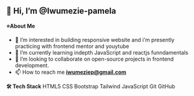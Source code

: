  👋 Hi, I’m @Iwumezie-pamela
-------------------------------------------------------------------------------
**⭐️About Me**
- 👀 I’m interested in building responsive website and i'm presently practicing with frontend mentor and youytube
- 🌱 I’m currently learning indepth JavaScript and reactjs funndamentals
- 💞️  I’m looking to collaborate on open-source projects in frontend development.
- 📫 How to reach me **iwumeziep@gmail.com**

**🛠 Tech Stack**
HTML5
CSS
Bootstrap
Tailwind
JavaScript
Git 
GitHub
<!---
Iwumezie-pamela/Iwumezie-pamela is a ✨ special ✨ repository because its `README.md` (this file) appears on your GitHub profile.
You can click the Preview link to take a look at your changes.
--->
